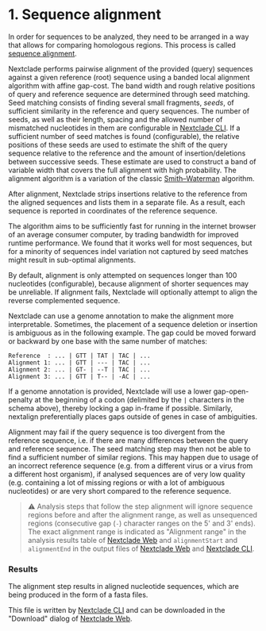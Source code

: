 # 1. Sequence alignment

In order for sequences to be analyzed, they need to be arranged in a way that allows for comparing homologous regions. This process is called [sequence alignment](https://en.wikipedia.org/wiki/Sequence_alignment).

Nextclade performs pairwise alignment of the provided (query) sequences against a given reference (root) sequence using a banded local alignment algorithm with affine gap-cost. The band width and rough relative positions of query and reference sequence are determined through seed matching. Seed matching consists of finding several small fragments, *seeds*, of sufficient similarity in the reference and query sequences. The number of seeds, as well as their length, spacing and the allowed number of mismatched nucleotides in them are configurable in [Nextclade CLI](../nextclade-cli).
If a sufficient number of seed matches is found (configurable), the relative positions of these seeds are used to estimate the shift of the query sequence relative to the reference and the amount of insertion/deletions between successive seeds.
These estimate are used to construct a band of variable width that covers the full alignment with high probability.
The alignment algorithm is a variation of the classic [Smith–Waterman](https://en.wikipedia.org/wiki/Smith%E2%80%93Waterman_algorithm) algorithm.

After alignment, Nextclade strips insertions relative to the reference from the aligned sequences and lists them in a separate file.
As a result, each sequence is reported in coordinates of the reference sequence.

The algorithm aims to be sufficiently fast for running in the internet browser of an average consumer computer, by trading bandwidth for improved runtime performance. We found that it works well for most sequences, but for a minority of sequences indel variation not captured by seed matches might result in sub-optimal alignments.

By default, alignment is only attempted on sequences longer than 100 nucleotides (configurable), because alignment of shorter sequences may be unreliable.
If alignment fails, Nextclade will optionally attempt to align the reverse complemented sequence.

Nextclade can use a genome annotation to make the alignment more interpretable. Sometimes, the placement of a sequence deletion or insertion is ambiguous as in the following example. The gap could be moved forward or backward by one base with the same number of matches:

```
Reference  : ... | GTT | TAT | TAC | ...
Alignment 1: ... | GTT | --- | TAC | ...
Alignment 2: ... | GT- | --T | TAC | ...
Alignment 3: ... | GTT | T-- | -AC | ...
```

If a genome annotation is provided, Nextclade will use a lower gap-open-penalty at the beginning of a codon (delimited by the `|` characters in the schema above), thereby locking a gap in-frame if possible. Similarly, nextalign preferentially places gaps outside of genes in case of ambiguities.

Alignment may fail if the query sequence is too divergent from the reference sequence, i.e. if there are many differences between the query and reference sequence. The seed matching step may then not be able to find a sufficient number of similar regions. This may happen due to usage of an incorrect reference sequence (e.g. from a different virus or a virus from a different host organism), if analysed sequences are of very low quality (e.g. containing a lot of missing regions or with a lot of ambiguous nucleotides) or are very short compared to the reference sequence.

> ⚠️ Analysis steps that follow the step alignment will ignore sequence regions before and after the alignment range, as well as unsequenced regions (consecutive gap (`-`) character ranges on the 5' and 3' ends). The exact alignment range is indicated as "Alignment range" in the analysis results table of [Nextclade Web](../nextclade-web) and `alignmentStart` and `alignmentEnd` in the output files of [Nextclade Web](../nextclade-web) and [Nextclade CLI](../nextclade-cli).

### Results

The alignment step results in aligned nucleotide sequences, which are being produced in the form of a fasta files.

This file is written by [Nextclade CLI](../nextclade-cli) and can be downloaded in the "Download" dialog of [Nextclade Web](../nextclade-web).
